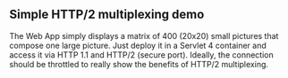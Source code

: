 ## Simple HTTP/2 multiplexing demo 

The Web App simply displays a matrix of 400 (20x20) small pictures that compose one large picture.
Just deploy it in a Servlet 4 container and access it via HTTP 1.1 and HTTP/2 (secure port).
Ideally, the connection should be throttled to really show the benefits of HTTP/2 multiplexing.
